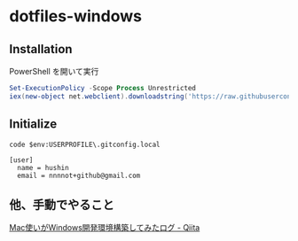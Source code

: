 # dotfiles-windows

## Installation

PowerShell を開いて実行

```powershell
Set-ExecutionPolicy -Scope Process Unrestricted
iex(new-object net.webclient).downloadstring('https://raw.githubusercontent.com/hushin/dotfiles-windows/master/make.ps1')
```

## Initialize

```
code $env:USERPROFILE\.gitconfig.local
```

```
[user]
  name = hushin
  email = nnnnot+github@gmail.com
```

## 他、手動でやること

[Mac使いがWindows開発環境構築してみたログ - Qiita](https://qiita.com/hush_in/items/1ac22f4c4c07c7df7900)
